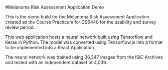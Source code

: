 #Melanoma Risk Assessment Application Demo

This is the demo build for the Melanoma Risk Assessment Application created as the Course Practicum for CS6440 for the usability and survey review period.

This web application hosts a neural network built using Tensorflow and Keras in Python. The model was converted using Tensorflow.js into a format to be implemented into a React Application

The neural network was trained using 36,347 images from the ISIC Archives and tested with an independent dataset of 4,039.

